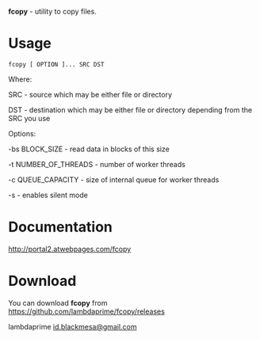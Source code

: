 **fcopy** - utility to copy files.

# Usage

```
fcopy [ OPTION ]... SRC DST
```

Where:

SRC - source which may be either file or directory

DST - destination which may be either file or directory depending from the SRC you use

Options:

-bs BLOCK_SIZE - read data in blocks of this size

-t NUMBER_OF_THREADS - number of worker threads

-c QUEUE_CAPACITY - size of internal queue for worker threads

-s - enables silent mode

# Documentation

http://portal2.atwebpages.com/fcopy

# Download

You can download **fcopy** from <https://github.com/lambdaprime/fcopy/releases>


lambdaprime <id.blackmesa@gmail.com>
